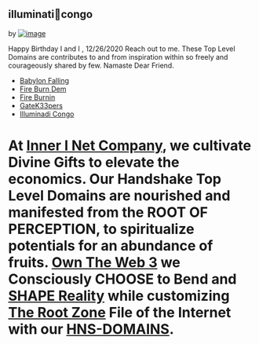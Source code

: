 ## illuminati🙌congo 

by [![image](https://user-images.githubusercontent.com/37987346/101912317-96206680-3b8f-11eb-910e-d9d7e5015035.png)](http://shapereality.innerinetcompany.hns.to/)

Happy Birthday I and I , 12/26/2020
Reach out to me.
These Top Level Domains are contributes to and from inspiration within so freely and courageously shared by few. Namaste Dear Friend.

- [Babylon Falling](https://babylonfalling.hns.to/)
- [Fire Burn Dem](https://fireburndem.hns.to/) 
- [Fire Burnin](https://fireburnin.hns.to/)
- [GateK33pers](https://gatek33pers.hns.to/)
- [Illuminadi Congo](https://illuminadicongo.hns.to/)

# At [Inner I Net Company](http://dlink.innerinetcompany.hns.to/), we cultivate Divine Gifts to elevate the economics. Our Handshake Top Level Domains are nourished and manifested from the ROOT OF PERCEPTION, to spiritualize potentials for an abundance of fruits. [Own The Web 3](http://official.owntheweb3.hns.to/) we Consciously CHOOSE to Bend and [SHAPE Reality](http://innerinetcompany.shapereality.hns.to/) while customizing [The Root Zone](http://therootzone.hns.to/) File of the Internet with our [HNS-DOMAINS](http://home.hns-domains.hns.to/).

